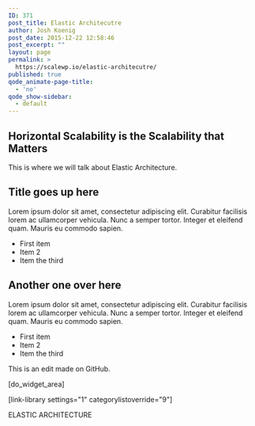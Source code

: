 ```yaml
---
ID: 371
post_title: Elastic Architecutre
author: Josh Koenig
post_date: 2015-12-22 12:58:46
post_excerpt: ""
layout: page
permalink: >
  https://scalewp.io/elastic-architecutre/
published: true
qode_animate-page-title:
  - 'no'
qode_show-sidebar:
  - default
---
```

## Horizontal Scalability is the Scalability that Matters ##

This is where we will talk about Elastic Architecture.

<div class="bulletbox bb-left">
<h2>Title goes up here</h2>
Lorem ipsum dolor sit amet, consectetur adipiscing elit. Curabitur facilisis lorem ac ullamcorper vehicula. Nunc a semper tortor. Integer et eleifend quam. Mauris eu commodo sapien.
<ul>
  <li>First item</li>
  <li>Item 2</li>
  <li>Item the third</li>
</ul>
</div>
<div class="bulletbox bb-right">
<h2>Another one over here</h2>
<p>Lorem ipsum dolor sit amet, consectetur adipiscing elit. Curabitur facilisis lorem ac ullamcorper vehicula. Nunc a semper tortor. Integer et eleifend quam. Mauris eu commodo sapien.</p>

<ul>
  <li>First item</li>
  <li>Item 2</li>
  <li>Item the third</li>
</ul>
</div>

This is an edit made on GitHub.

<!-- This is navigation stuff. Don't edit below here. -->

[do_widget_area]

[link-library settings="1" categorylistoverride="9"]

<a class="loopnext" href="/elastic-architecture/"><i class="fa fa-angle-down"></i></a>
<div class="pageloop" id="id11">
<div>ELASTIC ARCHITECTURE</div>

